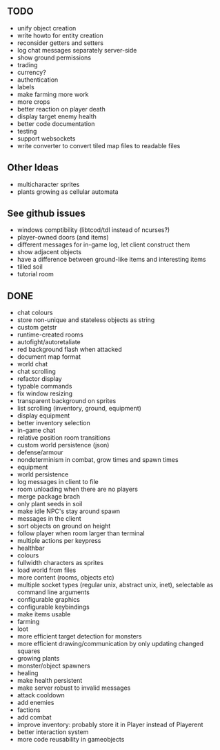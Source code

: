 
## TODO

- unify object creation
- write howto for entity creation
- reconsider getters and setters
- log chat messages separately server-side
- show ground permissions
- trading
- currency?
- authentication
- labels
- make farming more work
- more crops
- better reaction on player death
- display target enemy health
- better code documentation
- testing
- support websockets
- write converter to convert tiled map files to readable files

## Other Ideas

- multicharacter sprites
- plants growing as cellular automata

## See github issues

- windows comptibility (libtcod/tdl instead of ncurses?)
- player-owned doors (and items)
- different messages for in-game log, let client construct them
- show adjacent objects
- have a difference between ground-like items and interesting items
- tilled soil
- tutorial room

## DONE

- chat colours
- store non-unique and stateless objects as string
- custom getstr
- runtime-created rooms
- autofight/autoretaliate
- red background flash when attacked
- document map format
- world chat
- chat scrolling
- refactor display
- typable commands
- fix window resizing
- transparent background on sprites
- list scrolling (inventory, ground, equipment)
- display equipment
- better inventory selection
- in-game chat
- relative position room transitions
- custom world persistence (json)
- defense/armour
- nondeterminism in combat, grow times and spawn times
- equipment
- world persistence
- log messages in client to file
- room unloading when there are no players
- merge package brach
- only plant seeds in soil
- make idle NPC's stay around spawn
- messages in the client
- sort objects on ground on height
- follow player when room larger than terminal
- multiple actions per keypress
- healthbar
- colours
- fullwidth characters as sprites
- load world from files
- more content (rooms, objects etc)
- multiple socket types (regular unix, abstract unix, inet), selectable as command line arguments
- configurable graphics
- configurable keybindings
- make items usable
- farming
- loot
- more efficient target detection for monsters
- more efficient drawing/communication by only updating changed squares
- growing plants
- monster/object spawners
- healing
- make health persistent
- make server robust to invalid messages
- attack cooldown
- add enemies
- factions
- add combat
- improve inventory: probably store it in Player instead of Playerent
- better interaction system
- more code reusability in gameobjects
